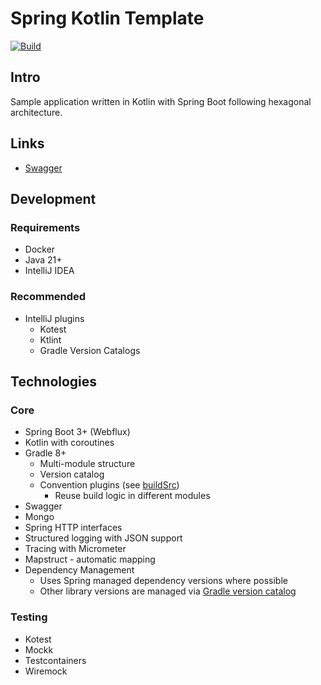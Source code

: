# Spring Kotlin Template

[![Build](https://github.com/martin-tarjanyi/spring-kotlin-template/actions/workflows/gradle.yml/badge.svg)](https://github.com/martin-tarjanyi/spring-kotlin-template/actions/workflows/gradle.yml)

## Intro

Sample application written in Kotlin with Spring Boot following hexagonal architecture.

## Links

* [Swagger](http://localhost:8080/swagger-ui.html)

## Development

### Requirements

* Docker
* Java 21+
* IntelliJ IDEA

### Recommended

* IntelliJ plugins
    * Kotest
    * Ktlint
    * Gradle Version Catalogs

## Technologies

### Core

* Spring Boot 3+ (Webflux)
* Kotlin with coroutines
* Gradle 8+
    * Multi-module structure
    * Version catalog
    * Convention plugins (see [buildSrc](buildSrc/src/main/kotlin))
        * Reuse build logic in different modules
* Swagger
* Mongo
* Spring HTTP interfaces
* Structured logging with JSON support
* Tracing with Micrometer
* Mapstruct - automatic mapping
* Dependency Management
    * Uses Spring managed dependency versions where possible
    * Other library versions are managed via [Gradle version catalog](gradle/libs.versions.toml)

### Testing

* Kotest
* Mockk
* Testcontainers
* Wiremock
